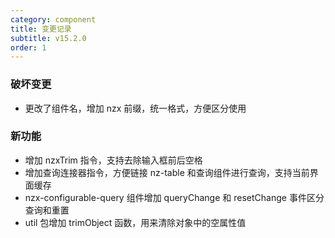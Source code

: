 ```yaml
---
category: component
title: 变更记录
subtitle: v15.2.0
order: 1
---
```


### 破坏变更

- 更改了组件名，增加 nzx 前缀，统一格式，方便区分使用

### 新功能

- 增加 nzxTrim 指令，支持去除输入框前后空格
- 增加查询连接器指令，方便链接 nz-table 和查询组件进行查询，支持当前界面缓存
- nzx-configurable-query 组件增加 queryChange 和 resetChange 事件区分查询和重置
- util 包增加 trimObject 函数，用来清除对象中的空属性值
